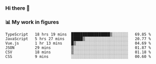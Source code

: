 ### Hi there 👋

### 📊 My work in figures

<!--START_SECTION:waka-->

```text
TypeScript   18 hrs 19 mins  █████████████████▒░░░░░░░   69.85 %
JavaScript   5 hrs 27 mins   █████▒░░░░░░░░░░░░░░░░░░░   20.77 %
Vue.js       1 hr 13 mins    █▒░░░░░░░░░░░░░░░░░░░░░░░   04.69 %
JSON         29 mins         ▒░░░░░░░░░░░░░░░░░░░░░░░░   01.87 %
CSV          18 mins         ▒░░░░░░░░░░░░░░░░░░░░░░░░   01.18 %
CSS          9 mins          ░░░░░░░░░░░░░░░░░░░░░░░░░   00.60 %
```

<!--END_SECTION:waka-->
